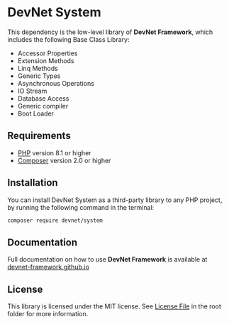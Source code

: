 # DevNet System
This dependency is the low-level library of **DevNet Framework**, which includes the following Base Class Library:

- Accessor Properties
- Extension Methods
- Linq Methods
- Generic Types
- Asynchronous Operations
- IO Stream
- Database Access
- Generic compiler
- Boot Loader

## Requirements
- [PHP](https://www.php.net/) version 8.1 or higher
- [Composer](https://getcomposer.org/) version 2.0 or higher

## Installation
You can install DevNet System as a third-party library to any PHP project, by running the following command in the terminal:

```bash
composer require devnet/system
```

## Documentation
Full documentation on how to use **DevNet Framework** is available at [devnet-framework.github.io](https://devnet-framework.github.io)

## License
This library is licensed under the MIT license. See [License File](https://github.com/DevNet-Framework/system/blob/master/LICENSE) in the root folder for more information.

